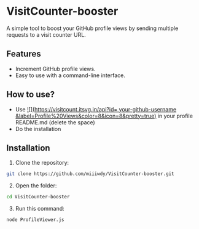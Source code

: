 # VisitCounter-booster

A simple tool to boost your GitHub profile views by sending multiple requests to a visit counter URL.

## Features
- Increment GitHub profile views.
- Easy to use with a command-line interface.

## How to use?
- Use  [![](https://visitcount.itsvg.in/api?id= your-github-username &label=Profile%20Views&color=8&icon=8&pretty=true)](https://visitcount.itsvg.in) in your profile README.md (delete the space)
- Do the installation

## Installation
1. Clone the repository:
  ```bash
  git clone https://github.com/miiiwdy/VisitCounter-booster.git
  ```
2. Open the folder:
  ```bash
  cd VisitCounter-booster
  ```
3. Run this command:
  ```bash
  node ProfileViewer.js
  ```

